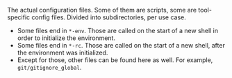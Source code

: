 The actual configuration files.
Some of them are scripts, some are tool-specific config files.
Divided into subdirectories, per use case.
* Some files end in `*-env`.
  Those are called on the start of a new shell in order to initialize the environment.
* Some files end in `*-rc`.
  Those are called on the start of a new shell, after the environment was initialized.
* Except for those, other files can be found here as well.
  For example, `git/gitignore_global`.
